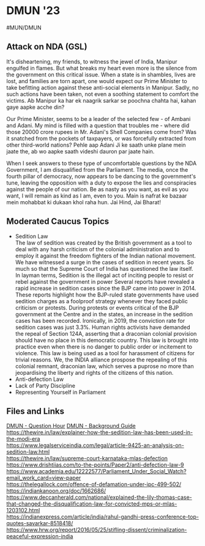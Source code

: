 # DMUN '23
#MUN/DMUN

## Attack on NDA (GSL)
It's disheartening, my friends, to witness the jewel of India, Manipur engulfed in flames. But what breaks my heart even more is the silence from the government on this critical issue. When a state is in shambles, lives are lost, and families are torn apart, one would expect our Prime Minister to take befitting action against these anti-social elements in Manipur. Sadly, no such actions have been taken, not even a soothing statement to comfort the victims. Ab Manipur ka har ek naagrik sarkar se poochna chahta hai, kahan gaye aapke acche din?

Our Prime Minister, seems to be a leader of the selected few - of Ambani and Adani. My mind is filled with a question that troubles me - where did those 20000 crore rupees in Mr. Adani's Shell Companies come from? Was it snatched from the pockets of taxpayers, or was forcefully extracted from other third-world nations? Pehle aap Adani Ji ke saath unke plane mein jaate the, ab wo aapke saath videshi dauron par jaate hain. 

When I seek answers to these type of uncomfortable questions by the NDA Government, I am disqualified from the Parliament. The media, once the fourth pillar of democracy, now appears to be dancing to the government's tune, leaving the opposition with a duty to expose the lies and conspiracies against the people of our nation. Be as nasty as you want, as evil as you want, I will remain as kind as I am, even to you. Main is nafrat ke bazaar mein mohabbat ki dukaan khol raha hun.  Jai Hind, Jai Bharat!

## Moderated Caucus Topics
- Sedition Law  
The law of sedition was created by the British government as a tool to deal with any harsh criticism of the colonial administration and to employ it against the freedom fighters of the Indian national movement. We have witnessed a surge in the cases of sedition in recent years. So much so that the Supreme Court of India has questioned the law itself. In layman terms, Sedition is the illegal act of inciting people to resist or rebel against the government in power Several reports have revealed a rapid increase in sedition cases since the BJP came into power in 2014. These reports highlight how the BJP-ruled state governments have used sedition charges as a foolproof strategy whenever they faced public criticism or protests. During protests or events critical of the BJP government at the Centre and in the states, an increase in the sedition cases has been recorded. Ironically, in 2019, the conviction rate for sedition cases was just 3.3%. Human rights activists have demanded the repeal of Section 124A, asserting that a draconian colonial provision should have no place in this democratic country. This law is brought into practice even when there is no danger to public order or incitement to violence. This law is being used as a tool for harassment of citizens for trivial reasons. We, the INDIA alliance prospose the repealing of this colonial remnant, draconian law, which serves a puprose no more than jeopardising the liberty and rights of the citizens of this nation. 
- Anti-defection Law
- Lack of Party Discipline
- Representing Yourself in Parliament

## Files and Links
[DMUN - Question Hour](/uploads/1691175697966.pdf)
[DMUN - Background Guide](/uploads/1691178307667.pdf)  
https://thewire.in/law/explainer-how-the-sedition-law-has-been-used-in-the-modi-era  
https://www.legalserviceindia.com/legal/article-9425-an-analysis-on-sedition-law.html  
https://thewire.in/law/supreme-court-karnataka-mlas-defection  
https://www.drishtiias.com/to-the-points/Paper2/anti-defection-law-9  
https://www.academia.edu/12222577/Parliament_Under_Social_Watch?email_work_card=view-paper  
https://thelegallock.com/offence-of-defamation-under-ipc-499-502/  
https://indiankanoon.org/doc/1662686/  
https://www.deccanherald.com/national/explained-the-lily-thomas-case-that-changed-the-disqualification-law-for-convicted-mps-or-mlas-1203102.html  
https://indianexpress.com/article/india/rahul-gandhi-press-conference-top-quotes-savarkar-8518418/  
https://www.hrw.org/report/2016/05/25/stifling-dissent/criminalization-peaceful-expression-india  